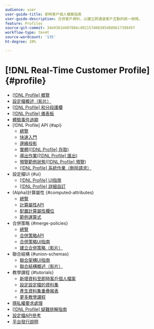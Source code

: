 ```yaml
---
audience: user
user-guide-title: 即時客戶個人檔案指南
user-guide-description: 合併客戶資料，以建立跨通道客戶互動的統一檢視。
feature: Profiles
source-git-commit: 34e0381d40f884cd92157d08385d889b1739845f
workflow-type: tm+mt
source-wordcount: '135'
ht-degree: 20%

---
```



# [!DNL Real-Time Customer Profile] {#profile}

* [[!DNL Profile] 概覽](home.md)
* [設定檔概述（影片）](video/profile-overview.md)
* [[!DNL Profile] 和分段護欄](guardrails.md)
* [[!DNL Profile] 儀表板](ui/profile-dashboard.md)
* [體驗事件過期](event-expirations.md)
* [!DNL Profile] API {#api}
   * [總覽](api/overview.md)
   * [快速入門](api/getting-started.md)
   * [邊緣投影](api/edge-projections.md)
   * [實體([!DNL Profile] 存取)](api/entities.md)
   * [導出作業([!DNL Profile] 匯出)](api/export-jobs.md)
   * [預覽範例狀態([!DNL Profile] 預覽)](api/preview-sample-status.md)
   * [[!DNL Profile] 系統作業（刪除請求）](api/profile-system-jobs.md)
* 設定檔UI {#ui}
   * [[!DNL Profile] UI指南](ui/user-guide.md)
   * [[!DNL Profile] 詳細自訂](ui/profile-customization.md)
* (Alpha)計算屬性 {#computed-attributes}
   * [總覽](computed-attributes/overview.md)
   * [計算屬性API](computed-attributes/ca-api.md)
   * [配置計算屬性欄位](computed-attributes/configure-api.md)
   * [範例運算式](computed-attributes/expressions.md)
* 合併策略 {#merge-policies}
   * [總覽](merge-policies/overview.md)
   * [合併策略API](api/merge-policies.md)
   * [合併策略UI指南](merge-policies/ui-guide.md)
   * [建立合併策略（影片）](video/create-merge-policies.md)
* 聯合結構 {#union-schemas}
   * [聯合架構UI指南](ui/union-schema.md)
   * [聯合結構概述（影片）](video/union-schemas-overview.md)
* 教學課程 {#tutorials}
   * [新增資料至即時客戶個人檔案](tutorials/add-profile-data.md)
   * [設定設定檔的資料集](tutorials/dataset-configuration.md)
   * [產生資料集重疊報表](tutorials/dataset-overlap-report.md)
   * [更多教學課程](https://experienceleague.adobe.com/docs/platform-learn/tutorials/overview.html)
* [隱私權要求處理](privacy.md)
* [[!DNL Profile] 疑難排解指南](troubleshooting.md)
* [設定檔API參考](https://www.adobe.com/go/profile-apis-en)
* [平台發行說明](https://www.adobe.com/go/platform-release-notes-en)
